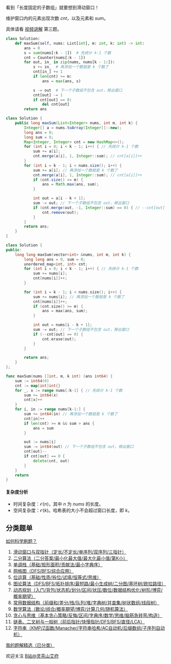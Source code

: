 看到「长度固定的子数组」就要想到滑动窗口！

维护窗口内的元素出现次数 $\textit{cnt}$，以及元素和 $\textit{sum}$。

具体请看 [视频讲解](https://www.bilibili.com/video/BV1um4y1M7Rv/) 第三题。

```py [sol-Python3]
class Solution:
    def maxSum(self, nums: List[int], m: int, k: int) -> int:
        ans = 0
        s = sum(nums[:k - 1])  # 先统计 k-1 个数
        cnt = Counter(nums[:k - 1])
        for out, in_ in zip(nums, nums[k - 1:]):
            s += in_  # 再添加一个数就是 k 个数了
            cnt[in_] += 1
            if len(cnt) >= m:
                ans = max(ans, s)

            s -= out  # 下一个子数组不包含 out，移出窗口
            cnt[out] -= 1
            if cnt[out] == 0:
                del cnt[out]
        return ans
```

```java [sol-Java]
class Solution {
    public long maxSum(List<Integer> nums, int m, int k) {
        Integer[] a = nums.toArray(Integer[]::new);
        long ans = 0;
        long sum = 0;
        Map<Integer, Integer> cnt = new HashMap<>();
        for (int i = 0; i < k - 1; i++) { // 先统计 k-1 个数
            sum += a[i];
            cnt.merge(a[i], 1, Integer::sum); // cnt[a[i]]++
        }
        for (int i = k - 1; i < nums.size(); i++) {
            sum += a[i]; // 再添加一个数就是 k 个数了
            cnt.merge(a[i], 1, Integer::sum); // cnt[a[i]]++
            if (cnt.size() >= m) {
                ans = Math.max(ans, sum);
            }

            int out = a[i - k + 1];
            sum -= out; // 下一个子数组不包含 out，移出窗口
            if (cnt.merge(out, -1, Integer::sum) == 0) { // --cnt[out] == 0
                cnt.remove(out);
            }
        }
        return ans;
    }
}
```

```cpp [sol-C++]
class Solution {
public:
    long long maxSum(vector<int> &nums, int m, int k) {
        long long ans = 0, sum = 0;
        unordered_map<int, int> cnt;
        for (int i = 0; i < k - 1; i++) { // 先统计 k-1 个数
            sum += nums[i];
            cnt[nums[i]]++;
        }

        for (int i = k - 1; i < nums.size(); i++) {
            sum += nums[i]; // 再添加一个数就是 k 个数了
            cnt[nums[i]]++;
            if (cnt.size() >= m) {
                ans = max(ans, sum);
            }

            int out = nums[i - k + 1];
            sum -= out; // 下一个子数组不包含 out，移出窗口
            if (--cnt[out] == 0) {
                cnt.erase(out);
            }
        }

        return ans;
    }
};
```

```go [sol-Go]
func maxSum(nums []int, m, k int) (ans int64) {
	sum := int64(0)
	cnt := map[int]int{}
	for _, x := range nums[:k-1] { // 先统计 k-1 个数
		sum += int64(x)
		cnt[x]++
	}
	for i, in := range nums[k-1:] {
		sum += int64(in) // 再添加一个数就是 k 个数了
		cnt[in]++
		if len(cnt) >= m && sum > ans {
			ans = sum
		}

		out := nums[i]
		sum -= int64(out) // 下一个子数组不包含 out，移出窗口
		cnt[out]--
		if cnt[out] == 0 {
			delete(cnt, out)
		}
	}
	return
}
```

#### 复杂度分析

- 时间复杂度：$\mathcal{O}(n)$，其中 $n$ 为 $\textit{nums}$ 的长度。
- 空间复杂度：$\mathcal{O}(k)$。哈希表的大小不会超过窗口长度，即 $k$。

## 分类题单

[如何科学刷题？](https://leetcode.cn/circle/discuss/RvFUtj/)

1. [滑动窗口与双指针（定长/不定长/单序列/双序列/三指针）](https://leetcode.cn/circle/discuss/0viNMK/)
2. [二分算法（二分答案/最小化最大值/最大化最小值/第K小）](https://leetcode.cn/circle/discuss/SqopEo/)
3. [单调栈（基础/矩形面积/贡献法/最小字典序）](https://leetcode.cn/circle/discuss/9oZFK9/)
4. [网格图（DFS/BFS/综合应用）](https://leetcode.cn/circle/discuss/YiXPXW/)
5. [位运算（基础/性质/拆位/试填/恒等式/思维）](https://leetcode.cn/circle/discuss/dHn9Vk/)
6. [图论算法（DFS/BFS/拓扑排序/最短路/最小生成树/二分图/基环树/欧拉路径）](https://leetcode.cn/circle/discuss/01LUak/)
7. [动态规划（入门/背包/状态机/划分/区间/状压/数位/数据结构优化/树形/博弈/概率期望）](https://leetcode.cn/circle/discuss/tXLS3i/)
8. [常用数据结构（前缀和/差分/栈/队列/堆/字典树/并查集/树状数组/线段树）](https://leetcode.cn/circle/discuss/mOr1u6/)
9. [数学算法（数论/组合/概率期望/博弈/计算几何/随机算法）](https://leetcode.cn/circle/discuss/IYT3ss/)
10. [贪心与思维（基本贪心策略/反悔/区间/字典序/数学/思维/脑筋急转弯/构造）](https://leetcode.cn/circle/discuss/g6KTKL/)
11. [链表、二叉树与一般树（前后指针/快慢指针/DFS/BFS/直径/LCA）](https://leetcode.cn/circle/discuss/K0n2gO/)
12. [字符串（KMP/Z函数/Manacher/字符串哈希/AC自动机/后缀数组/子序列自动机）](https://leetcode.cn/circle/discuss/SJFwQI/)

[我的题解精选（已分类）](https://github.com/EndlessCheng/codeforces-go/blob/master/leetcode/SOLUTIONS.md)

欢迎关注 [B站@灵茶山艾府](https://space.bilibili.com/206214)
